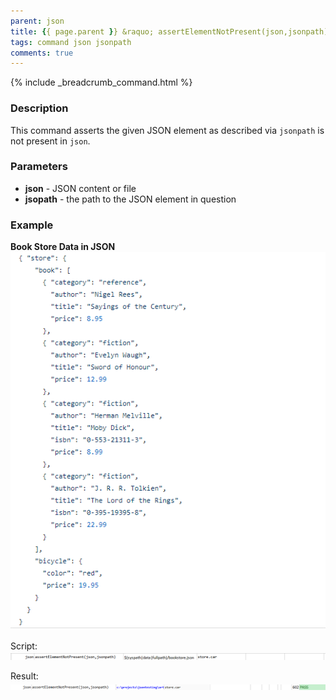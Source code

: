 ```yaml
---
parent: json
title: {{ page.parent }} &raquo; assertElementNotPresent(json,jsonpath)
tags: command json jsonpath
comments: true
---
```

{% include _breadcrumb_command.html %}


### Description
This command asserts the given JSON element as described via `jsonpath` is not present in `json`.


### Parameters
- **json** - JSON content or file
- **jsopath** - the path to the JSON element in question


### Example
**Book Store Data in JSON**<br/>
![bookStoreData](image/bookStoreData.png)

Script:<br/>
![script](image/assertElementNotPresent_01.png)

Result:<br/>
![output](image/assertElementNotPresent_02.png)


